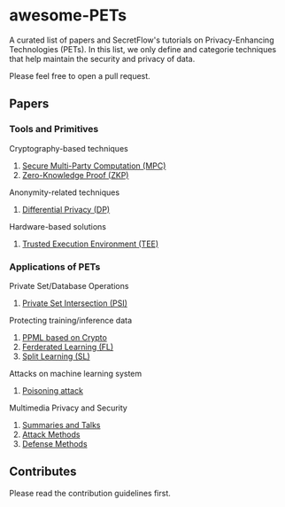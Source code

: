 # awesome-PETs

A curated list of papers and SecretFlow's tutorials on Privacy-Enhancing Technologies (PETs). In this list, we only define and categorie techniques that help maintain the security and privacy of data.

Please feel free to open a pull request.

## Papers

### Tools and Primitives

Cryptography-based techniques

1. [Secure Multi-Party Computation (MPC)](papers/mpc.md) 
2. [Zero-Knowledge Proof (ZKP)](papers/zkp.md)

Anonymity-related techniques

1. [Differential Privacy (DP)](papers/dp.md)

Hardware-based solutions

1. [Trusted Execution Environment (TEE)](papers/tee.md)

### Applications of PETs

Private Set/Database Operations

1. [Private Set Intersection (PSI)](papers/psi.md)
<!-- 2. [Private Set Union (PSU)](papers/psu.md) -->
<!-- 3. [Private Information Retrival (PIR)](papers/pir.md) -->

Protecting training/inference data

1. [PPML based on Crypto](papers/ppml_crypto.md)
2. [Ferderated Learning (FL)](papers/fl.md)
3. [Split Learning (SL)](papers/sl.md)

Attacks on machine learning system

1. [Poisoning attack](papers/poison.md)

Multimedia Privacy and Security

1. [Summaries and Talks](papers/multimedia/summary.md)
2. [Attack Methods](papers/multimedia/attack.md)
3. [Defense Methods](papers/multimedia/defense.md)

## Contributes

Please read the contribution guidelines first.
